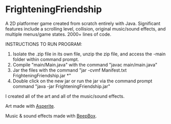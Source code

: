 # FrighteningFriendship
A 2D platformer game created from scratch entirely with Java. Significant features include a scrolling level, collision, original music/sound effects, and multiple menus/game states. 2000+ lines of code.

INSTRUCTIONS TO RUN PROGRAM:
1. Isolate the .zip file in its own file, unzip the zip file, and access the -main folder within command prompt.
2. Compile "main/Main.java" with the command "javac main/main.java"
3. Jar the files with the command "jar -cvmf Manifest.txt FrighteningFriendship.jar *"
4. Double click on the new jar or run the jar via the command prompt command "java -jar FrighteningFriendship.jar"

I created all of the art and all of the music/sound effects.

Art made with [Asperite](https://www.aseprite.org/).

Music & sound effects made with [BeepBox](https://www.beepbox.co/).
